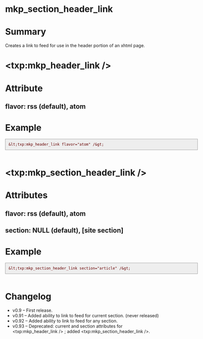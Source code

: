 mkp_section_header_link
=======================
<h1>Summary</h1>

<p>Creates a link to feed for use in the header portion of an xhtml page.</p>

<h1>&lt;txp:mkp_header_link /&gt;</h1>

<h1>Attribute</h1>

<h2>flavor: rss (default), atom</h2>

<h1>Example</h1>

<p><span style="padding: 10px; border: 1px solid #999; background: #eee; display: block; margin: 10px 0 0 0; text-indent: 0; text-align: left; color: #600;width:600px;"><code>&amp;lt;txp:mkp_header_link flavor=&quot;atom&quot; /&amp;gt;</code></span><br />
</p>

<h1>&lt;txp:mkp_section_header_link /&gt;</h1>

<h1>Attributes</h1>

<h2>flavor: rss (default), atom</h2>

<h2>section: <span class="caps">NULL</span> (default), [site section]</h2>

<h1>Example</h1>

<p><span style="padding: 10px; border: 1px solid #999; background: #eee; display: block; margin: 10px 0 0 0; text-indent: 0; text-align: left; color: #600;width:600px;"><code>&amp;lt;txp:mkp_section_header_link section=&quot;article&quot; /&amp;gt;</code></span><br />
</p>

<h1>Changelog</h1>

<ul>
<li>v0.9 &#8211; First release.</li>
<li>v0.91 &#8211; Added ability to link to feed for current section. (never released)</li>
<li>v0.92 &#8211; Added ability to link to feed for any section.</li>
<li>v0.93 &#8211; Deprecated: current and section attributes for &lt;txp:mkp_header_link /&gt; ; added &lt;txp:mkp_section_header_link /&gt;.</li>
</ul>
